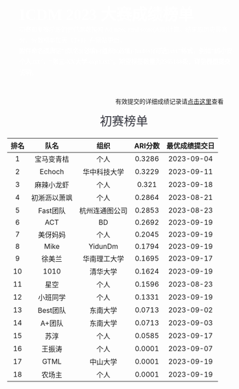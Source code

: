 <style>
.ICDM-banner {
    width: 100%;
    background-image: url("https://mdn.alipayobjects.com/huamei_qcdryc/afts/img/A*c41lRYAbTeYAAAAAAAAAAAAADgOBAQ/original");
    background-size: cover;
    background-repeat:no-repeat;
    font-family: AlibabaPuHuiTi_2_85_Bold;
    padding: 28px;
    color:#fff;
    font-size: 36px;
    font-weight: 700;
}
.p20{
    padding:0 20px;
}
.ICDM-part-title {
    height: 45px;
    width: 100%;
    font-family: AlibabaPuHuiTi_2_85_Bold;
    font-size: 28px;
    color: rgba(26, 27, 37, 0.88);
     font-weight:500;
     margin:15px 0;
     text-align:center;
}
.ICDM-part-text {
    font-family: PingFangSC;
    font-weight: 400;
    font-size: 14px;
    color: rgba(26, 27, 37, 0.65);
    line-height: 25px;
}
</style>

<div class="ICDM-banner">
    ICDM 2023 大赛成绩榜单
    <div class="ICDM-part-text" style="color:#fff;">
    初赛和复赛阶段的评估函数按照 Adjusted rand score(ARI)计算。结果取历史最高分，分数榜单每天（T+1）在网站更新。
    <br>
    <strong style="color:#fff;">附件命名须满足"{队名}(必填)-{组织}(必填)-{index}(可选).txt"样式，例如"蚂小安-个人.txt"、"张三-XX大学-exp1.txt"。期望标签数量为2365188条，详见赛题提交说明。</strong>
    </div>
</div>

<div style="margin-top: 16px; font-weight: 500; text-align: right;">有效提交的详细成绩记录请<a href='https://github.com/TuGraph-family/tugraph-db/discussions/284' target='_blank'>点击这里</a>查看</div>


<div class="ICDM-part-title p20">
初赛榜单
</div>

| 排名 | 队名 | 组织 |  ARI分数 | 最优成绩提交日 |
|:--------------------:|:----------------------:|:----------------------:|:--------------------:|:----------------------:|
|1|宝马变青桔|个人|0.3286|2023-09-04|
|2|Echoch|华中科技大学|0.3229|2023-09-11|
|3|麻辣小龙虾|个人|0.321|2023-09-18|
|4|初淅沥以萧飒|个人|0.2864|2023-08-21|
|5|Fast团队|杭州连通图公司|0.2853|2023-08-23|
|6|ACT|BD|0.2692|2023-09-19|
|7|美伢妈妈|个人|0.2045|2023-09-19|
|8|Mike|YidunDm|0.1794|2023-09-19|
|9|徐美兰|华南理工大学|0.1695|2023-09-17|
|10|1010|清华大学|0.1624|2023-09-19|
|11|星空|个人|0.1596|2023-08-23|
|12|小班同学|个人|0.1331|2023-09-19|
|13|Best团队|东南大学|0.0713|2023-09-02|
|14|A+团队|东南大学|0.0713|2023-09-03|
|15|苏淳|个人|0.0585|2023-09-17|
|16|王振涛|个人|0.0001|2023-09-07|
|17|GTML|中山大学|0.0001|2023-09-19|
|18|农场主|个人|0.0001|2023-09-19|
